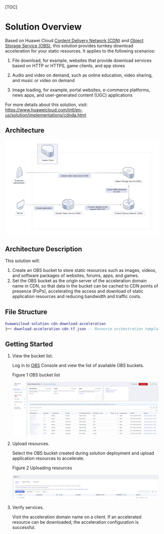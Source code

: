 [TOC]

**Solution Overview**
===============
Based on Huawei Cloud [Content Delivery Network (CDN)](https://www.huaweicloud.com/intl/en-us/product/cdn.html) and [Object Storage Service (OBS)](https://www.huaweicloud.com/intl/en-us/product/obs.html), this solution provides turnkey download acceleration for your static resources. It applies to the following scenarios:

1. File download, for example, websites that provide download services based on HTTP or HTTPS, game clients, and app stores

2. Audio and video on demand, such as online education, video sharing, and music or video on demand

3. Image loading, for example, portal websites, e-commerce platforms, news apps, and user-generated content (UGC) applications

For more details about this solution, visit: https://www.huaweicloud.com/intl/en-us/solution/implementations/cdnda.html


**Architecture**
---------------
![Solution Architecture](./document/download-acceleration-cdn.png)

**Architecture Description**
---------------
This solution will:
1. Create an OBS bucket to store static resources such as images, videos, and software packages of websites, forums, apps, and games.
2. Set the OBS bucket as the origin server of the acceleration domain name in CDN, so that data in the bucket can be cached to CDN points of presence (PoPs), accelerating the access and download of static application resources and reducing bandwidth and traffic costs.

**File Structure**
---------------

``` lua
huaweicloud-solution-cdn-download-acceleration
├── download-acceleration-cdn.tf.json -- Resource orchestration template
```
**Getting Started**
---------------
1. View the bucket list.

	Log in to [OBS](https://console-intl.huaweicloud.com/obs/?region=ap-southeast-3&locale=en-us#/obs/manager/buckets) Console and view the list of available OBS buckets.

	Figure 1 OBS bucket list

	![OBS bucket list](./document/readme-image-001.png)

2. Upload resources.

	Select the OBS bucket created during solution deployment and upload application resources to accelerate.

	Figure 2 Uploading resources

	![Uploading resources](./document/readme-image-002.png)

3. Verify services.

	Visit the acceleration domain name on a client. If an accelerated resource can be downloaded, the acceleration configuration is successful.
